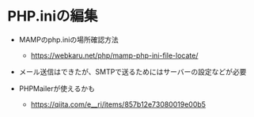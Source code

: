 # PHP.iniの編集
* MAMPのphp.iniの場所確認方法
  * https://webkaru.net/php/mamp-php-ini-file-locate/


* メール送信はできたが、SMTPで送るためにはサーバーの設定などが必要
* PHPMailerが使えるかも
  * https://qiita.com/e__ri/items/857b12e73080019e00b5